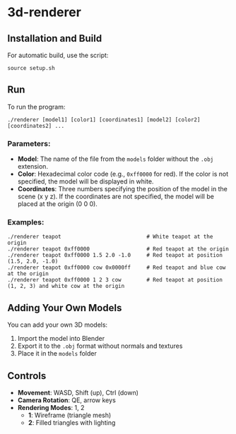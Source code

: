 # 3d-renderer

## Installation and Build

For automatic build, use the script:
```
source setup.sh
```

## Run

To run the program:
```
./renderer [model1] [color1] [coordinates1] [model2] [color2] [coordinates2] ...
```

### Parameters:
- **Model**: The name of the file from the `models` folder without the `.obj` extension.
- **Color**: Hexadecimal color code (e.g., `0xff0000` for red). If the color is not specified, the model will be displayed in white.
- **Coordinates**: Three numbers specifying the position of the model in the scene (x y z). If the coordinates are not specified, the model will be placed at the origin (0 0 0).

### Examples:
```
./renderer teapot                           # White teapot at the origin
./renderer teapot 0xff0000                  # Red teapot at the origin
./renderer teapot 0xff0000 1.5 2.0 -1.0     # Red teapot at position (1.5, 2.0, -1.0)
./renderer teapot 0xff0000 cow 0x0000ff     # Red teapot and blue cow at the origin
./renderer teapot 0xff0000 1 2 3 cow        # Red teapot at position (1, 2, 3) and white cow at the origin
```

## Adding Your Own Models

You can add your own 3D models:
1. Import the model into Blender
2. Export it to the `.obj` format without normals and textures
3. Place it in the `models` folder

## Controls

- **Movement**: WASD, Shift (up), Ctrl (down)
- **Camera Rotation**: QE, arrow keys
- **Rendering Modes**: 1, 2
  - **1**: Wireframe (triangle mesh)
  - **2**: Filled triangles with lighting
